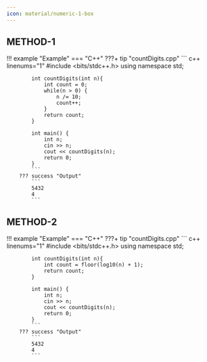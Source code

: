```yaml
---
icon: material/numeric-1-box
---
```


## METHOD-1
!!! example "Example"
    === "C++"
        ???+ tip "countDigits.cpp"
            ``` c++ linenums="1"
            #include <bits/stdc++.h>
            using namespace std;

            int countDigits(int n){
                int count = 0;
                while(n > 0) {
                    n /= 10;
                    count++;
                }
                return count;
            }

            int main() {
                int n;
                cin >> n;
                cout << countDigits(n);
                return 0;
            }
            ```
        ??? success "Output"
            ```
            5432
            4
            ```
## METHOD-2
!!! example "Example"
    === "C++"
        ???+ tip "countDigits.cpp"
            ``` c++ linenums="1"
            #include <bits/stdc++.h>
            using namespace std;

            int countDigits(int n){
                int count = floor(log10(n) + 1);
                return count;
            }

            int main() {
                int n;
                cin >> n;
                cout << countDigits(n);
                return 0;
            }
            ```
        ??? success "Output"
            ```
            5432
            4
            ```